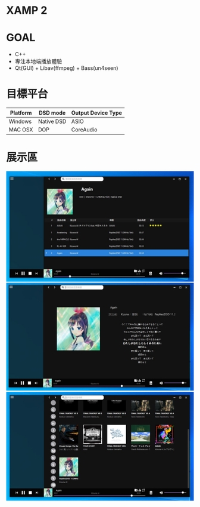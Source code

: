 # XAMP 2

# GOAL
- C++
- 專注本地端播放體驗
- Qt(GUI) + Libav(ffmpeg) + Bass(un4seen)

# 目標平台
| Platform | DSD mode | Output Device Type |
|----------|----------|----------|
| Windows | Native DSD | ASIO |
| MAC OSX | DOP | CoreAudio |

# 展示區
![image](https://github.com/billlin0904/xamp2/blob/master/github/demo.JPG)
![image](https://github.com/billlin0904/xamp2/blob/master/github/LRC.JPG)
![image](https://github.com/billlin0904/xamp2/blob/master/github/ALBUM.JPG)
